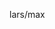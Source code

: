 lars/max


<!---
vampirecasket/vampirecasket is a ✨ special ✨ repository because its `README.md` (this file) appears on your GitHub profile.
You can click the Preview link to take a look at your changes.
--->
